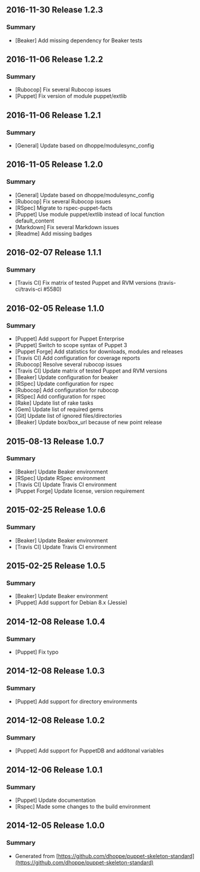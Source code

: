## 2016-11-30 Release 1.2.3

### Summary

- [Beaker] Add missing dependency for Beaker tests

## 2016-11-06 Release 1.2.2

### Summary

- [Rubocop] Fix several Rubocop issues
- [Puppet] Fix version of module puppet/extlib

## 2016-11-06 Release 1.2.1

### Summary

- [General] Update based on dhoppe/modulesync_config

## 2016-11-05 Release 1.2.0

### Summary

- [General] Update based on dhoppe/modulesync_config
- [Rubocop] Fix several Rubocop issues
- [RSpec] Migrate to rspec-puppet-facts
- [Puppet] Use module puppet/extlib instead of local function default_content
- [Markdown] Fix several Markdown issues
- [Readme] Add missing badges

## 2016-02-07 Release 1.1.1

### Summary

- [Travis CI] Fix matrix of tested Puppet and RVM versions (travis-ci/travis-ci #5580)

## 2016-02-05 Release 1.1.0

### Summary

- [Puppet] Add support for Puppet Enterprise
- [Puppet] Switch to scope syntax of Puppet 3
- [Puppet Forge] Add statistics for downloads, modules and releases
- [Travis CI] Add configuration for coverage reports
- [Rubocop] Resolve several rubocop issues
- [Travis CI] Update matrix of tested Puppet and RVM versions
- [Beaker] Update configuration for beaker
- [RSpec] Update configuration for rspec
- [Rubocop] Add configuration for rubocop
- [RSpec] Add configuration for rspec
- [Rake] Update list of rake tasks
- [Gem] Update list of required gems
- [Git] Update list of ignored files/directories
- [Beaker] Update box/box_url because of new point release

## 2015-08-13 Release 1.0.7

### Summary

- [Beaker] Update Beaker environment
- [RSpec] Update RSpec environment
- [Travis CI] Update Travis CI environment
- [Puppet Forge] Update license, version requirement

## 2015-02-25 Release 1.0.6

### Summary

- [Beaker] Update Beaker environment
- [Travis CI] Update Travis CI environment

## 2015-02-25 Release 1.0.5

### Summary

- [Beaker] Update Beaker environment
- [Puppet] Add support for Debian 8.x (Jessie)

## 2014-12-08 Release 1.0.4

### Summary

- [Puppet] Fix typo

## 2014-12-08 Release 1.0.3

### Summary

- [Puppet] Add support for directory environments

## 2014-12-08 Release 1.0.2

### Summary

- [Puppet] Add support for PuppetDB and additonal variables

## 2014-12-06 Release 1.0.1

### Summary

- [Puppet] Update documentation
- [Rspec] Made some changes to the build environment

## 2014-12-05 Release 1.0.0

### Summary

- Generated from [https://github.com/dhoppe/puppet-skeleton-standard](https://github.com/dhoppe/puppet-skeleton-standard)
